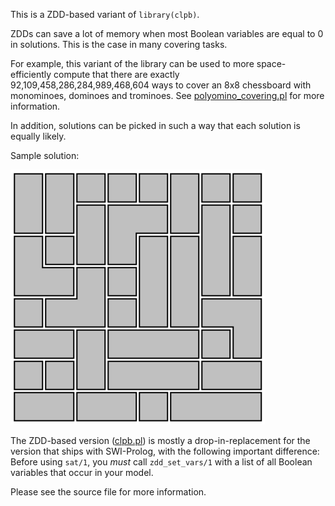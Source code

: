 
This is a ZDD-based variant of `library(clpb)`.

ZDDs can save a lot of memory when most Boolean variables are equal
to&nbsp;0 in solutions. This is the case in many covering tasks.

For example, this variant of the library can be used to more
space-efficiently compute that there are exactly
92,109,458,286,284,989,468,604&nbsp;ways to cover an 8x8 chessboard
with monominoes, dominoes and trominoes. See
[polyomino_covering.pl](polyomino_covering.pl) for more information.

In addition, solutions can be picked in such a way that each solution
is equally likely.

Sample solution:

![Polyomino covering](polyomino_covering.png)

The ZDD-based version ([clpb.pl](clpb.pl)) is mostly a
drop-in-replacement for the version that ships with SWI-Prolog, with
the following important difference: Before using `sat/1`, you *must*
call `zdd_set_vars/1` with a list of all Boolean variables that occur
in your model.

Please see the source file for more information.

